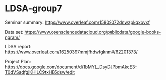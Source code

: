 # LDSA-group7

Seminar summary: https://www.overleaf.com/15809072dnwzpkqxbvxf

Data set: https://www.opensciencedatacloud.org/publicdata/google-books-ngram/

LDSA report: https://www.overleaf.com/16250397mmjfhdwfgknm#/62201373/

Project Plan: https://docs.google.com/document/d/1bMYL_DsyDJPbmAkcE3-T0dVSadfgjKHlLC9txHB5dsw/edit
